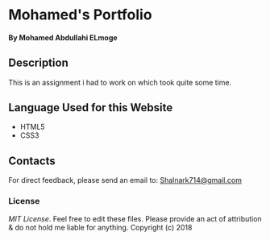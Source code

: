 # Mohamed's Portfolio
#### By **Mohamed Abdullahi ELmoge**
## Description
This is an assignment i had to work on which took quite some time.
## Language Used for this Website
* HTML5
* CSS3
## Contacts
For direct feedback, please send an email to: Shalnark714@gmail.com
### License
*MIT License*. Feel free to edit these files. Please provide an act of attribution & do not hold me liable for anything.
Copyright (c) 2018 
